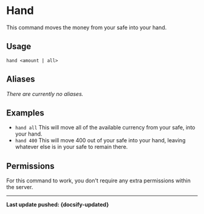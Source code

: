 # Hand
This command moves the money from your safe into your hand.

## Usage
`hand <amount | all>`

## Aliases
*There are currently no aliases.*

## Examples
- `hand all` This will move all of the available currency from your safe, into your hand.
- `hand 400` This will move 400 out of your safe into your hand, leaving whatever else is in your safe to remain there.

## Permissions
For this command to work, you don't require any extra permissions within the server.

----

**Last update pushed: {docsify-updated}**